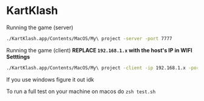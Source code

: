 # KartKlash

Running the game (server)

```zsh
./KartKlash.app/Contents/MacOS/My\ project -server -port 7777
```

Running the game (client)
**REPLACE `192.168.1.x` with the host's IP in WIFI Setttings**

```zsh
./KartKlash.app/Contents/MacOS/My\ project -client -ip 192.168.1.x -port 7777
```

If you use windows figure it out idk

To run a full test on your machine on macos do `zsh test.sh`
